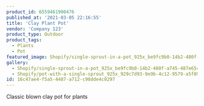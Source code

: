 ```yaml
---
product_id: 6559461900476
published_at: '2021-03-05 22:16:55'
title: 'Clay Plant Pot'
vendor: 'Company 123'
product_type: Outdoor
product_tags:
  - Plants
  - Pot
featured_image: Shopify/single-sprout-in-a-pot_925x_be9fc9b0-14b2-480f-a745-487e654a0f47.jpg
gallery:
  - Shopify/single-sprout-in-a-pot_925x_be9fc9b0-14b2-480f-a745-487e654a0f47-1614983842.jpg
  - Shopify/pot-with-a-single-sprout_925x_929c7d93-9e9b-4c12-9579-a5f89ecac5a4.jpg
id: 16c47ae4-f5a5-4487-a712-c98dde4c0297
---
```

<p>Classic blown clay pot for plants</p>
